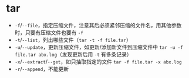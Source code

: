 # tar

- `-f`/`--file`，指定压缩文件，注意其后必须紧邻压缩的文件名，用其他参数时，只要有压缩文件也要有 `-f`
- `-t`/`--list`，列出哪些文件（`tar -t -f file.tar`）
- `-u`/`--update`，更新压缩文件，如更新/添加新文件到压缩文件中 `tar -u -f file.tar abx.log`（发现更新后用 `-t` 有多条记录）
- `-x`/`--extract`/`--get`，如只抽取指定的文件 `tar -f file.tar -x abx.log`
- `-r`/`--append`，不能更新
